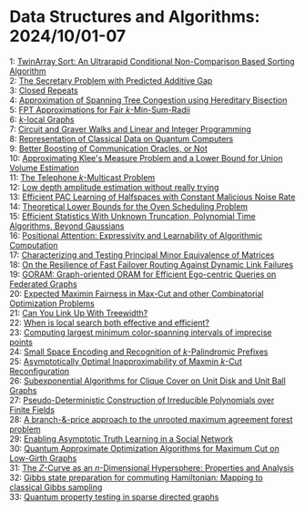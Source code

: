 # Data Structures and Algorithms: 2024/10/01-07  
1: [TwinArray Sort: An Ultrarapid Conditional Non-Comparison Based Sorting  Algorithm](https://doi.org/10.48550/arXiv.2409.20362)  
2: [The Secretary Problem with Predicted Additive Gap](https://doi.org/10.48550/arXiv.2409.20460)  
3: [Closed Repeats](https://doi.org/10.48550/arXiv.2410.00209)  
4: [Approximation of Spanning Tree Congestion using Hereditary Bisection](https://doi.org/10.48550/arXiv.2410.00568)  
5: [FPT Approximations for Fair $k$-Min-Sum-Radii](https://doi.org/10.48550/arXiv.2410.00598)  
6: [$k$-local Graphs](https://doi.org/10.48550/arXiv.2410.00601)  
7: [Circuit and Graver Walks and Linear and Integer Programming](https://doi.org/10.48550/arXiv.2410.00656)  
8: [Representation of Classical Data on Quantum Computers](https://doi.org/10.48550/arXiv.2410.00742)  
9: [Better Boosting of Communication Oracles, or Not](https://doi.org/10.48550/arXiv.2410.00838)  
10: [Approximating Klee's Measure Problem and a Lower Bound for Union Volume  Estimation](https://doi.org/10.48550/arXiv.2410.00996)  
11: [The Telephone $k$-Multicast Problem](https://doi.org/10.48550/arXiv.2410.01048)  
12: [Low depth amplitude estimation without really trying](https://doi.org/10.48550/arXiv.2410.01173)  
13: [Efficient PAC Learning of Halfspaces with Constant Malicious Noise Rate](https://doi.org/10.48550/arXiv.2410.01186)  
14: [Theoretical Lower Bounds for the Oven Scheduling Problem](https://doi.org/10.48550/arXiv.2410.01368)  
15: [Efficient Statistics With Unknown Truncation, Polynomial Time  Algorithms, Beyond Gaussians](https://doi.org/10.48550/arXiv.2410.01656)  
16: [Positional Attention: Expressivity and Learnability of Algorithmic Computation](https://doi.org/10.48550/arXiv.2410.01686)  
17: [Characterizing and Testing Principal Minor Equivalence of Matrices](https://doi.org/10.48550/arXiv.2410.01961)  
18: [On the Resilience of Fast Failover Routing Against Dynamic Link Failures](https://doi.org/10.48550/arXiv.2410.02021)  
19: [GORAM: Graph-oriented ORAM for Efficient Ego-centric Queries on  Federated Graphs](https://doi.org/10.48550/arXiv.2410.02234)  
20: [Expected Maximin Fairness in Max-Cut and other Combinatorial  Optimization Problems](https://doi.org/10.48550/arXiv.2410.02589)  
21: [Can You Link Up With Treewidth?](https://doi.org/10.48550/arXiv.2410.02606)  
22: [When is local search both effective and efficient?](https://doi.org/10.48550/arXiv.2410.02634)  
23: [Computing largest minimum color-spanning intervals of imprecise points](https://doi.org/10.48550/arXiv.2410.03213)  
24: [Small Space Encoding and Recognition of $k$-Palindromic Prefixes](https://doi.org/10.48550/arXiv.2410.03309)  
25: [Asymptotically Optimal Inapproximability of Maxmin $k$-Cut  Reconfiguration](https://doi.org/10.48550/arXiv.2410.03416)  
26: [Subexponential Algorithms for Clique Cover on Unit Disk and Unit Ball  Graphs](https://doi.org/10.48550/arXiv.2410.03609)  
27: [Pseudo-Deterministic Construction of Irreducible Polynomials over Finite  Fields](https://doi.org/10.48550/arXiv.2410.04071)  
28: [A branch-&-price approach to the unrooted maximum agreement forest  problem](https://doi.org/10.48550/arXiv.2410.04122)  
29: [Enabling Asymptotic Truth Learning in a Social Network](https://doi.org/10.48550/arXiv.2410.04317)  
30: [Quantum Approximate Optimization Algorithms for Maximum Cut on Low-Girth  Graphs](https://doi.org/10.48550/arXiv.2410.04409)  
31: [The $Z$-Curve as an $n$-Dimensional Hypersphere: Properties and Analysis](https://doi.org/10.48550/arXiv.2410.04611)  
32: [Gibbs state preparation for commuting Hamiltonian: Mapping to classical Gibbs sampling](https://doi.org/10.48550/arXiv.2410.04909)  
33: [Quantum property testing in sparse directed graphs](https://doi.org/10.48550/arXiv.2410.05001)  